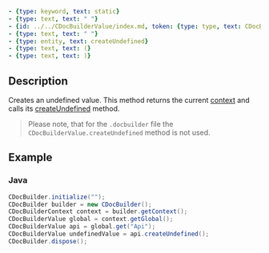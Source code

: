 ```yml signature
- {type: keyword, text: static}
- {type: text, text: " "}
- {id: ../../CDocBuilderValue/index.md, token: {type: type, text: CDocBuilderValue}}
- {type: text, text: " "}
- {type: entity, text: createUndefined}
- {type: text, text: (}
- {type: text, text: )}
```

## Description

Creates an undefined value. This method returns the current [context](../CDocBuilderContext/CDocBuilderContext.md) and calls its [createUndefined](../CDocBuilderContext/createUndefined.md) method.

> Please note, that for the `.docbuilder` file the `CDocBuilderValue.createUndefined` method is not used.

## Example

### Java

``` java
CDocBuilder.initialize("");
CDocBuilder builder = new CDocBuilder();
CDocBuilderContext context = builder.getContext();
CDocBuilderValue global = context.getGlobal();
CDocBuilderValue api = global.get("Api");
CDocBuilderValue undefinedValue = api.createUndefined();
CDocBuilder.dispose();
```

